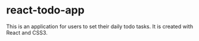 # react-todo-app
This is an application for users to set their daily todo tasks. It is created with React and CSS3.
